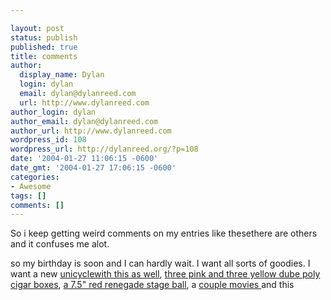 ```yaml
---

layout: post
status: publish
published: true
title: comments
author:
  display_name: Dylan
  login: dylan
  email: dylan@dylanreed.com
  url: http://www.dylanreed.com
author_login: dylan
author_email: dylan@dylanreed.com
author_url: http://www.dylanreed.com
wordpress_id: 108
wordpress_url: http://dylanreed.org/?p=108
date: '2004-01-27 11:06:15 -0600'
date_gmt: '2004-01-27 17:06:15 -0600'
categories:
- Awesome
tags: []
comments: []
---
```


So i keep getting weird comments on my entries like thesethere are others and it confuses me alot.

so my birthday is soon and I can hardly wait. I want all sorts of goodies. I want a new [unicycle][1][with this as well][2], [three pink and three yellow dube poly cigar boxes][3], [a 7.5" red renegade stage ball][4], a [couple movies ][5]and this

   [1]: http://www.unicycle.com/shopping/shopexd.asp?id=634
   [2]: http://www.unicycle.com/shopping/shopexd.asp?id=608
   [3]: http://www.dube.com
   [4]: http://www.renegadejuggling.com
   [5]: http://www.amazon.com/gp/registry/2J3BIKV2IPXLI

